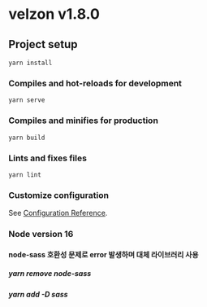 # velzon v1.8.0

## Project setup
```
yarn install
```

### Compiles and hot-reloads for development
```
yarn serve
```

### Compiles and minifies for production
```
yarn build
```

### Lints and fixes files
```
yarn lint
```

### Customize configuration
See [Configuration Reference](https://cli.vuejs.org/config/).


### Node version 16
#### node-sass 호환성 문제로 error 발생하며 대체 라이브러리 사용
##### yarn remove node-sass
##### yarn add -D sass
